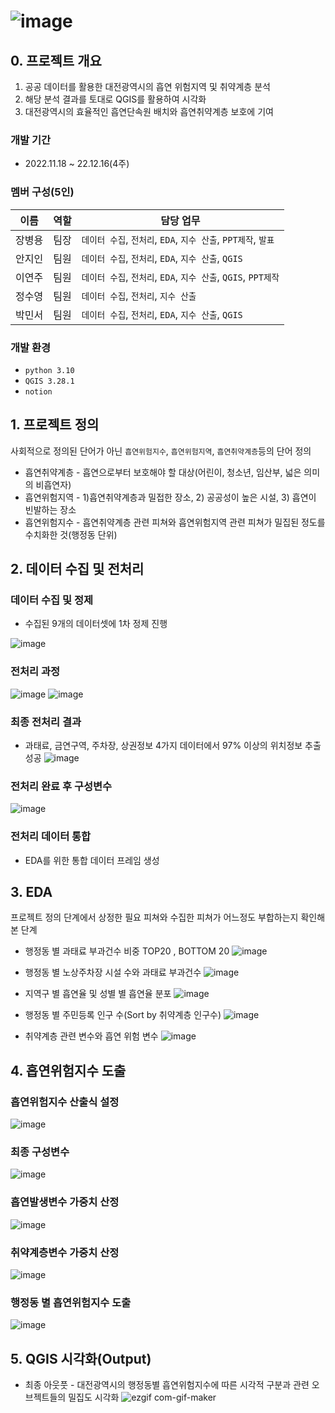 # ![image](https://user-images.githubusercontent.com/69462995/209247019-fa05b0f2-45ad-4d07-8514-096b4a334e7e.png)

## 0. 프로젝트 개요
1. 공공 데이터를 활용한 대전광역시의 흡연 위험지역 및 취약계층 분석
2. 해당 분석 결과를 토대로 QGIS를 활용하여 시각화
3. 대전광역시의 효율적인 흡연단속원 배치와 흡연취약계층 보호에 기여

### 개발 기간
* 2022.11.18 ~ 22.12.16(4주)

### 멤버 구성(5인)
|이름|역할|담당 업무|
|---|---|---|
|장병용|팀장|`데이터 수집`, `전처리`, `EDA`, `지수 산출`, `PPT제작`, `발표`|
|안지인|팀원|`데이터 수집`, `전처리`, `EDA`, `지수 산출`, `QGIS`|
|이연주|팀원|`데이터 수집`, `전처리`, `EDA`, `지수 산출`, `QGIS`, `PPT제작`|
|정수영|팀원|`데이터 수집`, `전처리`, `지수 산출`|
|박민서|팀원|`데이터 수집`, `전처리`, `EDA`, `지수 산출`, `QGIS`|

### 개발 환경
* `python 3.10`
* `QGIS 3.28.1`
* `notion`


## 1. 프로젝트 정의
사회적으로 정의된 단어가 아닌 `흡연위험지수`, `흡연위험지역`, `흡연취약계층`등의 단어 정의

* 흡연취약계층 - 흡연으로부터 보호해야 할 대상(어린이, 청소년, 임산부, 넓은 의미의 비흡연자)
* 흡연위험지역 - 1)흡연취약계층과 밀접한 장소, 2) 공공성이 높은 시설, 3) 흡연이 빈발하는 장소
* 흡연위험지수 - 흡연취약계층 관련 피쳐와 흡연위험지역 관련 피쳐가 밀집된 정도를 수치화한 것(행정동 단위)


## 2. 데이터 수집 및 전처리
### 데이터 수집 및 정제
* 수집된 9개의 데이터셋에 1차 정제 진행  

![image](https://user-images.githubusercontent.com/69462995/209248199-479aa773-da7c-4e52-9b6f-7ae3417493ed.png)

### 전처리 과정
![image](https://user-images.githubusercontent.com/69462995/209248266-4fc108d7-cf09-4ad9-a519-1896ff38c413.png)
![image](https://user-images.githubusercontent.com/69462995/209248328-ac7d4487-4afc-47de-8ca5-bae63429a7cd.png)

### 최종 전처리 결과
* 과태료, 금연구역, 주차장, 상권정보 4가지 데이터에서 97% 이상의 위치정보 추출 성공
![image](https://user-images.githubusercontent.com/69462995/209248366-be57900a-a636-4398-9f9a-914cc1d8e0f0.png)

### 전처리 완료 후 구성변수
![image](https://user-images.githubusercontent.com/69462995/209248443-5c39ab5b-fb64-4808-8971-cfb7dc81a0e9.png)

### 전처리 데이터 통합
* EDA를 위한 통합 데이터 프레임 생성


## 3. EDA
프로젝트 정의 단계에서 상정한 필요 피쳐와 수집한 피쳐가 어느정도 부합하는지 확인해본 단계

* 행정동 별 과태료 부과건수 비중 TOP20 , BOTTOM 20
![image](https://user-images.githubusercontent.com/69462995/209249998-8d8cc42b-5d80-479b-b2e7-5f808cb40a02.png)

* 행정동 별 노상주차장 시설 수와 과태료 부과건수
![image](https://user-images.githubusercontent.com/69462995/209250031-bc863a0a-ca3a-4835-9c20-646be0a22488.png)

* 지역구 별 흡연율 및 성별 별 흡연율 분포
![image](https://user-images.githubusercontent.com/69462995/209250137-8f04822e-4b31-4182-9efd-98e22b10c723.png)

* 행정동 별 주민등록 인구 수(Sort by 취약계층 인구수)
![image](https://user-images.githubusercontent.com/69462995/209250175-ac150770-9a61-4e59-946f-dab8cb530ed8.png)

* 취약계층 관련 변수와 흡연 위험 변수
![image](https://user-images.githubusercontent.com/69462995/209250224-c2880499-f980-479c-8d9b-5fcaaa4e258f.png)


## 4. 흡연위험지수 도출
### 흡연위험지수 산출식 설정
![image](https://user-images.githubusercontent.com/69462995/209292130-c3f3e375-997d-4778-b791-46785aa648c9.png)

### 최종 구성변수
![image](https://user-images.githubusercontent.com/69462995/209260598-3eac6284-403a-4472-b2c1-c8042f2b9a0c.png)

### 흡연발생변수 가중치 산정
![image](https://user-images.githubusercontent.com/69462995/209260662-e3ee2ec2-2671-40c8-8b32-8456e461cbcc.png)

### 취약계층변수 가중치 산정
![image](https://user-images.githubusercontent.com/69462995/209260722-f1ff76c7-ad92-476b-815e-70d609b68eb0.png)

### 행정동 별 흡연위험지수 도출
![image](https://user-images.githubusercontent.com/69462995/209260760-d4c4f20a-620a-4c0d-a1df-4e308526e48c.png)



## 5. QGIS 시각화(Output)
* 최종 아웃풋 - 대전광역시의 행정동별 흡연위험지수에 따른 시각적 구분과 관련 오브젝트들의 밀집도 시각화
![ezgif com-gif-maker](https://user-images.githubusercontent.com/69462995/209261532-0bc347d9-5efd-497e-9544-6a0b25fb4d9d.gif)


